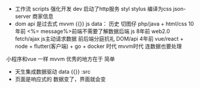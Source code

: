 - 工作流
    scripts 强化开发
    dev 启动了http服务
    styl stylus 编译为css
    json-server 商家信息
- dom api 是过去式
    mvvm {{}} js data：
    历史 切图仔 php/java + html/css 10年前 <%= message%>前端不需要了解数据后端
    js 8年前 web2.0 fetch/ajax js主动请求数据 前后端分庭抗礼 DOM/api
    4年前 vue/react + node + flutter(客户端) + go + docker 时代 mvvm时代  连数据也要处理

小程序和vue 一样
mvvm 优秀的地方在于 简单
- 天生集成数据驱动 data {{}} :src
- 页面是响应式的 数据变了，界面就会变